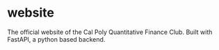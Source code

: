# website
The official website of the Cal Poly Quantitative Finance Club. Built with FastAPI, a python based backend.
